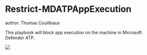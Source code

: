 # Restrict-MDATPAppExecution
author: Thomas Couilleaux

This playbook will block app execution on the machine in Microsoft Defender ATP.

<a href="https://portal.azure.com/#create/Microsoft.Template/uri/https%3A%2F%2Fraw.githubusercontent.com%2Fgaelor%2FSentinelAsCode%2Fmaster%2FPlaybooks%2FBlock-MDATPAppExecution%2FBlock-MDATPAppExecution.json" target="_blank">
    <img src="https://aka.ms/deploytoazurebutton""/>
</a>